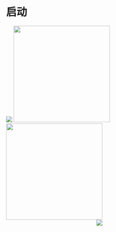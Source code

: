 # 启动
<div align="left"> 
  <img src="https://metrics.lecoq.io/Alanyaeer?template=classic&config.timezone=Asia%2FShanghai"> 
 <img   width="260px" src="https://github-readme-stats.vercel.app/api?username=Alanyaeer&hide_title=true&hide_border=true&show_icons=trueline_height=21&text_color=000&icon_color=000&bg_color=0,ea6161,ffc64d,fffc4d,52fa5a&theme=graywhite" />
   <img width="260px" src="https://github-readme-stats.vercel.app/api/top-langs/?username=Alanyaeer&hide_title=true&hide_border=true&layout=compact&langs_count=6&text_color=000&icon_color=fff&bg_color=0,52fa5a,4dfcff,c64dff&theme=graywhite" /> 
</div> 

<div align="center"> <img src="https://github-readme-activity-graph.vercel.app/graph?username=Alanyaeer&theme=dracula"> </div>
